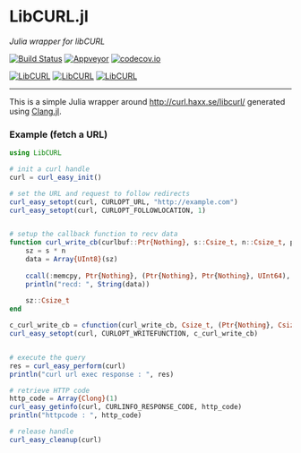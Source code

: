 LibCURL.jl
==========

*Julia wrapper for libCURL*

[![Build Status](https://travis-ci.org/JuliaWeb/LibCURL.jl.svg?branch=master)](https://travis-ci.org/JuliaWeb/LibCURL.jl)
[![Appveyor](https://ci.appveyor.com/api/projects/status/github/JuliaWeb/LibCurl.jl?svg=true)](https://ci.appveyor.com/project/shashi/libcurl-jl)
[![codecov.io](http://codecov.io/github/JuliaWeb/LibCURL.jl/coverage.svg?branch=master)](http://codecov.io/github/JuliaWeb/LibCURL.jl?branch=master)

[![LibCURL](http://pkg.julialang.org/badges/LibCURL_0.4.svg)](http://pkg.julialang.org/?pkg=LibCURL&ver=0.4)
[![LibCURL](http://pkg.julialang.org/badges/LibCURL_0.5.svg)](http://pkg.julialang.org/?pkg=LibCURL&ver=0.5)
[![LibCURL](http://pkg.julialang.org/badges/LibCURL_0.6.svg)](http://pkg.julialang.org/?pkg=LibCURL&ver=0.6)

---
This is a simple Julia wrapper around http://curl.haxx.se/libcurl/ generated using [Clang.jl](https://github.com/ihnorton/Clang.jl).

### Example (fetch a URL)

```julia
using LibCURL

# init a curl handle
curl = curl_easy_init()

# set the URL and request to follow redirects
curl_easy_setopt(curl, CURLOPT_URL, "http://example.com")
curl_easy_setopt(curl, CURLOPT_FOLLOWLOCATION, 1)


# setup the callback function to recv data
function curl_write_cb(curlbuf::Ptr{Nothing}, s::Csize_t, n::Csize_t, p_ctxt::Ptr{Nothing})
    sz = s * n
    data = Array{UInt8}(sz)
    
    ccall(:memcpy, Ptr{Nothing}, (Ptr{Nothing}, Ptr{Nothing}, UInt64), data, curlbuf, sz)
    println("recd: ", String(data))
    
    sz::Csize_t
end

c_curl_write_cb = cfunction(curl_write_cb, Csize_t, (Ptr{Nothing}, Csize_t, Csize_t, Ptr{Nothing}))
curl_easy_setopt(curl, CURLOPT_WRITEFUNCTION, c_curl_write_cb)


# execute the query
res = curl_easy_perform(curl)
println("curl url exec response : ", res)

# retrieve HTTP code
http_code = Array{Clong}(1)
curl_easy_getinfo(curl, CURLINFO_RESPONSE_CODE, http_code)
println("httpcode : ", http_code)

# release handle
curl_easy_cleanup(curl)

```
